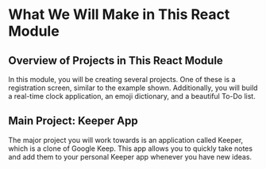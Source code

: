 # What We Will Make in This React Module

## Overview of Projects in This React Module

In this module, you will be creating several projects. One of these is a registration screen, similar to the example shown. Additionally, you will build a real-time clock application, an emoji dictionary, and a beautiful To-Do list.

## Main Project: Keeper App

The major project you will work towards is an application called Keeper, which is a clone of Google Keep. This app allows you to quickly take notes and add them to your personal Keeper app whenever you have new ideas.
